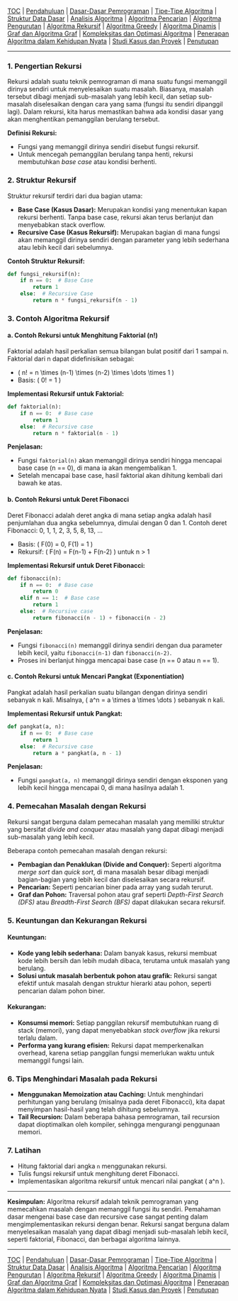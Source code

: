 [TOC](README.md) | [Pendahuluan](Pendahuluan.md) | [Dasar-Dasar Pemrograman](DasarPemrograman.md) | [Tipe-Tipe Algoritma](TipeAlgoritma.md) | [Struktur Data Dasar](StrukturDataDasar.md) | [Analisis Algoritma](AnalisisAlgoritma.md) | [Algoritma Pencarian](AlgoritmaPencarian.md) | [Algoritma Pengurutan](AlgoritmaPengurutan.md) | [Algoritma Rekursif](AlgoritmaRekursif.md) | [Algoritma Greedy](AlgoritmaGreedy.md) | [Algoritma Dinamis](AlgoritmaDinamis.md) | [Graf dan Algoritma Graf](AlgoritmaGraf.md) | [Kompleksitas dan Optimasi Algoritma](KompleksitasdanOptimasiAlgoritma.md) | [Penerapan Algoritma dalam Kehidupan Nyata](PenerapanAlgoritma.md) | [Studi Kasus dan Proyek](StudiKasus.md) | [Penutupan](Penutupan.md)

---

### 1. **Pengertian Rekursi**

Rekursi adalah suatu teknik pemrograman di mana suatu fungsi memanggil dirinya sendiri untuk menyelesaikan suatu masalah. Biasanya, masalah tersebut dibagi menjadi sub-masalah yang lebih kecil, dan setiap sub-masalah diselesaikan dengan cara yang sama (fungsi itu sendiri dipanggil lagi). Dalam rekursi, kita harus memastikan bahwa ada kondisi dasar yang akan menghentikan pemanggilan berulang tersebut.

**Definisi Rekursi:**
- Fungsi yang memanggil dirinya sendiri disebut fungsi rekursif.
- Untuk mencegah pemanggilan berulang tanpa henti, rekursi membutuhkan *base case* atau kondisi berhenti.

### 2. **Struktur Rekursif**

Struktur rekursif terdiri dari dua bagian utama:
- **Base Case (Kasus Dasar):** Merupakan kondisi yang menentukan kapan rekursi berhenti. Tanpa base case, rekursi akan terus berlanjut dan menyebabkan stack overflow.
- **Recursive Case (Kasus Rekursif):** Merupakan bagian di mana fungsi akan memanggil dirinya sendiri dengan parameter yang lebih sederhana atau lebih kecil dari sebelumnya.

**Contoh Struktur Rekursif:**

```python
def fungsi_rekursif(n):
    if n == 0:  # Base Case
        return 1
    else:  # Recursive Case
        return n * fungsi_rekursif(n - 1)
```

### 3. **Contoh Algoritma Rekursif**

#### a. **Contoh Rekursi untuk Menghitung Faktorial (n!)**

Faktorial adalah hasil perkalian semua bilangan bulat positif dari 1 sampai n. Faktorial dari n dapat didefinisikan sebagai:
- \( n! = n \times (n-1) \times (n-2) \times \dots \times 1 \)
- Basis: \( 0! = 1 \)

**Implementasi Rekursif untuk Faktorial:**

```python
def faktorial(n):
    if n == 0:  # Base case
        return 1
    else:  # Recursive case
        return n * faktorial(n - 1)
```

**Penjelasan:**
- Fungsi `faktorial(n)` akan memanggil dirinya sendiri hingga mencapai base case (n == 0), di mana ia akan mengembalikan 1.
- Setelah mencapai base case, hasil faktorial akan dihitung kembali dari bawah ke atas.

#### b. **Contoh Rekursi untuk Deret Fibonacci**

Deret Fibonacci adalah deret angka di mana setiap angka adalah hasil penjumlahan dua angka sebelumnya, dimulai dengan 0 dan 1. Contoh deret Fibonacci: 0, 1, 1, 2, 3, 5, 8, 13, ...

- Basis: \( F(0) = 0, F(1) = 1 \)
- Rekursif: \( F(n) = F(n-1) + F(n-2) \) untuk n > 1

**Implementasi Rekursif untuk Deret Fibonacci:**

```python
def fibonacci(n):
    if n == 0:  # Base case
        return 0
    elif n == 1:  # Base case
        return 1
    else:  # Recursive case
        return fibonacci(n - 1) + fibonacci(n - 2)
```

**Penjelasan:**
- Fungsi `fibonacci(n)` memanggil dirinya sendiri dengan dua parameter lebih kecil, yaitu `fibonacci(n-1)` dan `fibonacci(n-2)`.
- Proses ini berlanjut hingga mencapai base case (n == 0 atau n == 1).

#### c. **Contoh Rekursi untuk Mencari Pangkat (Exponentiation)**

Pangkat adalah hasil perkalian suatu bilangan dengan dirinya sendiri sebanyak n kali. Misalnya, \( a^n = a \times a \times \dots \) sebanyak n kali.

**Implementasi Rekursif untuk Pangkat:**

```python
def pangkat(a, n):
    if n == 0:  # Base case
        return 1
    else:  # Recursive case
        return a * pangkat(a, n - 1)
```

**Penjelasan:**
- Fungsi `pangkat(a, n)` memanggil dirinya sendiri dengan eksponen yang lebih kecil hingga mencapai 0, di mana hasilnya adalah 1.

### 4. **Pemecahan Masalah dengan Rekursi**

Rekursi sangat berguna dalam pemecahan masalah yang memiliki struktur yang bersifat *divide and conquer* atau masalah yang dapat dibagi menjadi sub-masalah yang lebih kecil.

Beberapa contoh pemecahan masalah dengan rekursi:
- **Pembagian dan Penaklukan (Divide and Conquer):** Seperti algoritma *merge sort* dan *quick sort*, di mana masalah besar dibagi menjadi bagian-bagian yang lebih kecil dan diselesaikan secara rekursif.
- **Pencarian:** Seperti pencarian biner pada array yang sudah terurut.
- **Graf dan Pohon:** Traversal pohon atau graf seperti *Depth-First Search (DFS)* atau *Breadth-First Search (BFS)* dapat dilakukan secara rekursif.

### 5. **Keuntungan dan Kekurangan Rekursi**

#### Keuntungan:
- **Kode yang lebih sederhana:** Dalam banyak kasus, rekursi membuat kode lebih bersih dan lebih mudah dibaca, terutama untuk masalah yang berulang.
- **Solusi untuk masalah berbentuk pohon atau grafik:** Rekursi sangat efektif untuk masalah dengan struktur hierarki atau pohon, seperti pencarian dalam pohon biner.

#### Kekurangan:
- **Konsumsi memori:** Setiap panggilan rekursif membutuhkan ruang di stack (memori), yang dapat menyebabkan *stack overflow* jika rekursi terlalu dalam.
- **Performa yang kurang efisien:** Rekursi dapat memperkenalkan overhead, karena setiap panggilan fungsi memerlukan waktu untuk memanggil fungsi lain.

### 6. **Tips Menghindari Masalah pada Rekursi**

- **Menggunakan Memoization atau Caching:** Untuk menghindari perhitungan yang berulang (misalnya pada deret Fibonacci), kita dapat menyimpan hasil-hasil yang telah dihitung sebelumnya.
- **Tail Recursion:** Dalam beberapa bahasa pemrograman, tail recursion dapat dioptimalkan oleh kompiler, sehingga mengurangi penggunaan memori.

### 7. **Latihan**

- Hitung faktorial dari angka `n` menggunakan rekursi.
- Tulis fungsi rekursif untuk menghitung deret Fibonacci.
- Implementasikan algoritma rekursif untuk mencari nilai pangkat \( a^n \).

---

**Kesimpulan:**
Algoritma rekursif adalah teknik pemrograman yang memecahkan masalah dengan memanggil fungsi itu sendiri. Pemahaman dasar mengenai base case dan recursive case sangat penting dalam mengimplementasikan rekursi dengan benar. Rekursi sangat berguna dalam menyelesaikan masalah yang dapat dibagi menjadi sub-masalah lebih kecil, seperti faktorial, Fibonacci, dan berbagai algoritma lainnya.

---
[TOC](README.md) | [Pendahuluan](Pendahuluan.md) | [Dasar-Dasar Pemrograman](DasarPemrograman.md) | [Tipe-Tipe Algoritma](TipeAlgoritma.md) | [Struktur Data Dasar](StrukturDataDasar.md) | [Analisis Algoritma](AnalisisAlgoritma.md) | [Algoritma Pencarian](AlgoritmaPencarian.md) | [Algoritma Pengurutan](AlgoritmaPengurutan.md) | [Algoritma Rekursif](AlgoritmaRekursif.md) | [Algoritma Greedy](AlgoritmaGreedy.md) | [Algoritma Dinamis](AlgoritmaDinamis.md) | [Graf dan Algoritma Graf](AlgoritmaGraf.md) | [Kompleksitas dan Optimasi Algoritma](KompleksitasdanOptimasiAlgoritma.md) | [Penerapan Algoritma dalam Kehidupan Nyata](PenerapanAlgoritma.md) | [Studi Kasus dan Proyek](StudiKasus.md) | [Penutupan](Penutupan.md)

